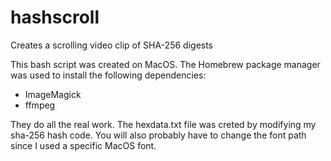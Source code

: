 # hashscroll
Creates a scrolling video clip of SHA-256 digests

This bash script was created on MacOS. The Homebrew package manager was used to install
the following dependencies:

- ImageMagick
- ffmpeg

They do all the real work. The hexdata.txt file was creted by modifying my sha-256 hash code.
You will also probably have to change the font path since I used a specific MacOS font.
